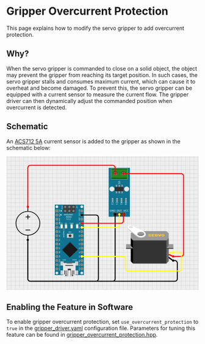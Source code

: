 # Gripper Overcurrent Protection

This page explains how to modify the servo gripper to add overcurrent
protection.

## Why?

When the servo gripper is commanded to close on a solid object, the object may
prevent the gripper from reaching its target position. In such cases, the servo
gripper stalls and consumes maximum current, which can cause it to overheat and
become damaged. To prevent this, the servo gripper can be equipped with a
current sensor to measure the current flow. The gripper driver can then
dynamically adjust the commanded position when overcurrent is detected.

## Schematic

An [ACS712 5A](https://www.amazon.ca/dp/B00XT0PLXE) current sensor is added to
the gripper as shown in the schematic below:

![Gripper Overcurrent Protection Schematic](gripper_overcurrent_protection_schematic.png)

## Enabling the Feature in Software

To enable gripper overcurrent protection, set `use_overcurrent_protection` to
`true` in the
[gripper_driver.yaml](../annin_ar4_driver/config/gripper_driver.yaml)
configuration file. Parameters for tuning this feature can be found in
[gripper_overcurrent_protection.hpp](../annin_ar4_driver/include/annin_ar4_driver/gripper_overcurrent_protection.hpp).
